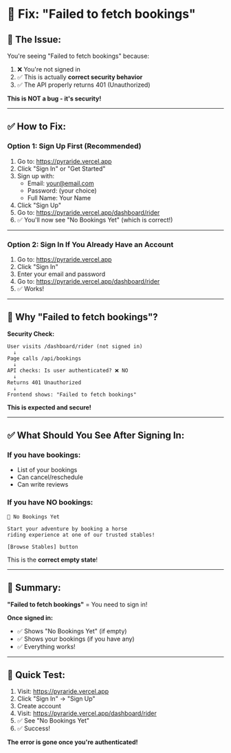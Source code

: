 # 🔧 **Fix: "Failed to fetch bookings"**

## 🎯 **The Issue:**

You're seeing "Failed to fetch bookings" because:
1. ❌ You're not signed in
2. ✅ This is actually **correct security behavior**
3. ✅ The API properly returns 401 (Unauthorized)

**This is NOT a bug - it's security!**

---

## ✅ **How to Fix:**

### **Option 1: Sign Up First (Recommended)**

1. Go to: https://pyraride.vercel.app
2. Click "Sign In" or "Get Started"
3. Sign up with:
   - Email: your@email.com
   - Password: (your choice)
   - Full Name: Your Name
4. Click "Sign Up"
5. Go to: https://pyraride.vercel.app/dashboard/rider
6. ✅ You'll now see "No Bookings Yet" (which is correct!)

---

### **Option 2: Sign In If You Already Have an Account**

1. Go to: https://pyraride.vercel.app
2. Click "Sign In"
3. Enter your email and password
4. Go to: https://pyraride.vercel.app/dashboard/rider
5. ✅ Works!

---

## 🎯 **Why "Failed to fetch bookings"?**

**Security Check:**
```
User visits /dashboard/rider (not signed in)
  ↓
Page calls /api/bookings
  ↓
API checks: Is user authenticated? ❌ NO
  ↓
Returns 401 Unauthorized
  ↓
Frontend shows: "Failed to fetch bookings"
```

**This is expected and secure!**

---

## ✅ **What Should You See After Signing In:**

### **If you have bookings:**
- List of your bookings
- Can cancel/reschedule
- Can write reviews

### **If you have NO bookings:**
```
🐴 No Bookings Yet

Start your adventure by booking a horse 
riding experience at one of our trusted stables!

[Browse Stables] button
```

This is the **correct empty state**!

---

## 🎯 **Summary:**

**"Failed to fetch bookings"** = You need to sign in!

**Once signed in:**
- ✅ Shows "No Bookings Yet" (if empty)
- ✅ Shows your bookings (if you have any)
- ✅ Everything works!

---

## 🚀 **Quick Test:**

1. Visit: https://pyraride.vercel.app
2. Click "Sign In" → "Sign Up"  
3. Create account
4. Visit: https://pyraride.vercel.app/dashboard/rider
5. ✅ See "No Bookings Yet"
6. ✅ Success!

**The error is gone once you're authenticated!**

